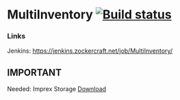 # MultiInventory [![Build status](https://jenkins.zockercraft.net/buildStatus/icon?job=MultiInventory)](https://jenkins.zockercraft.net/job/MultiInventory/)

### Links
Jenkins: https://jenkins.zockercraft.net/job/MultiInventory/

## IMPORTANT
Needed: Imprex Storage [Download](https://github.com/ImprexLabs/imprex-storage)